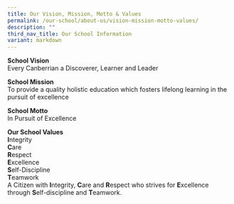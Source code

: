```yaml
---
title: Our Vision, Mission, Motto & Values
permalink: /our-school/about-us/vision-mission-motto-values/
description: ""
third_nav_title: Our School Information
variant: markdown
---
```

**School Vision**<br>
Every Canberrian a Discoverer, Learner and Leader<br>

**School Mission**<br>
  To provide a quality holistic education which fosters lifelong learning in the pursuit of excellence <br>

**School Motto**<br>
In Pursuit of Excellence<br>

**Our School Values**<br>
**I**ntegrity<br>
**C**are<br>
**R**espect<br>
**E**xcellence<br>
**S**elf-Discipline<br>
**T**eamwork<br>
A Citizen with **I**ntegrity, **C**are and **R**espect who strives for **E**xcellence through **S**elf-discipline and **T**eamwork.